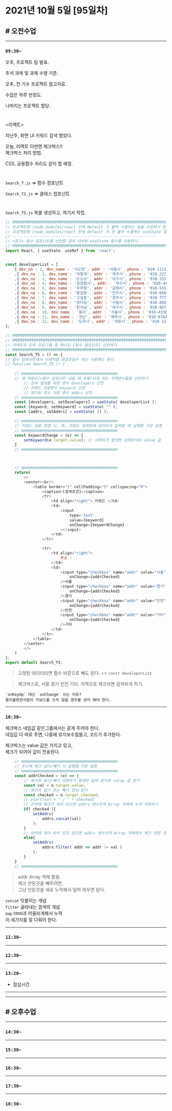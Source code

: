 # 2021년 10월 5일 [95일차]

## # 오전수업
----
### `09:30~`

오후, 프로젝트 팀 발표.         

추석 과제 및 과제 수행 기준.              

오후, 전 기수 프로젝트 참고자료.       

수업은 하루 반정도.      

나머지는 프로젝트 할당.         

#

<리액트>   

지난주, 화면 UI 키워드 검색 했었다.        

오늘, 리액트 이번엔 체크박스!!         
체크박스 처리 방법.     

CSS, 공용함수 처리도 같이 할 예정.  

#

`Search_T.js` => 함수 컴포넌트     

`Search_T2.js` => 클래스 컴포넌트     

#

`Search_T5.js` 복붙 생성하고, 여기서 작업.     

```js
// MMMMMMMMMMMMMMMMMMMMMMMMMMMMMMMMMMMMMMMMMMMMMMMMMMMMMMMMMMMMMMMMMMM
// 프로젝트명 /node_modules/react 안에 default 가 붙어 수출하는 놈을 수입해서 현재 파일에서 변수 React 에 저장하기
// 프로젝트명 /node_modules/react 안에 default 가 안 붙어 수출하는 useState 함수를 수입해서 현재 파일에서 변수 useState 에 저장하기
// ---------------------------------------------------------------
// <참고> 함수 컴포넌트를 선언할 경우 대부분 useState 함수를 사용한다.
// MMMMMMMMMMMMMMMMMMMMMMMMMMMMMMMMMMMMMMMMMMMMMMMMMMMMMMMMMMMMMMMMMMM
import React, { useState, useRef } from 'react';


const developerList = [
    { dev_no : 1, dev_name : '사오정', addr : '서울시', phone : '010-1111-2222'}
    ,{ dev_no : 2, dev_name : '저팔계', addr : '제주시', phone : '010-2222-1212'}
    ,{ dev_no : 3, dev_name : '손오공', addr : '대구시', phone : '010-3333-2323'}
    ,{ dev_no : 4, dev_name : '삼장법사', addr : '부산시', phone : '010-4444-3434'}
    ,{ dev_no : 5, dev_name : '우마왕', addr : '김해시', phone : '010-5555-4545'}
    ,{ dev_no : 6, dev_name : '홍길동', addr : '전주시', phone : '010-6666-5656'}
    ,{ dev_no : 7, dev_name : '고길동', addr : '경주시', phone : '010-7777-6767'}
    ,{ dev_no : 8, dev_name : '정다운', addr : '서울시', phone : '010-8888-9922'}
    ,{ dev_no : 9, dev_name : '한국남', addr : '대구시', phone : '010-8872-1027'}
    ,{ dev_no : 10, dev_name : '둘리', addr : '서울시', phone : '010-4330-7819'}
    ,{ dev_no : 11, dev_name : '코난', addr : '제주시', phone : '010-6764-8021'}
    ,{ dev_no : 12, dev_name : '도우너', addr : '세종시', phone : '010-1263-5772'}
];

// MMMMMMMMMMMMMMMMMMMMMMMMMMMMMMMMMMMMMMMMMMMMMMMMMMMMMMMMMMMMMMMMMMM
// MMMMMMMMMMMMMMMMMMMMMMMMMMMMMMMMMMMMMMMMMMMMMMMMMMMMMMMMMMMMMMMMMMM
// 리액트의 단위 프로그램 중 하나인 [함수 컴포넌트] 선언하기
// MMMMMMMMMMMMMMMMMMMMMMMMMMMMMMMMMMMMMMMMMMMMMMMMMMMMMMMMMMMMMMMMMMM
const Search_T5 = () => {
// 함수 컴포넌트에서 아래처럼 화살표함수 대신 사용해도 된다. 
// function Search_T5 () {
 
    // mmmmmmmmmmmmmmmmmmmmmmmmmmmmmmmmmmmmmmmmmm
    // 재 마운트(=함수 컴포넌트 내용 재 호출)되게 하는 지역변수들을 선언하기
        // 검색 결과물 저장 변수 developers 선언
        // 키워드 저장변수 keyword 선언
        // 체크된 주소 저장 변수 addrs 선언
    // mmmmmmmmmmmmmmmmmmmmmmmmmmmmmmmmmmmmmmmmmm
    const [developers, setDevelopers] = useState( developerList );
    const [keyword, setKeyword] = useState( "" );
    const [addrs, setAddrs] = useState( [] );

    // mmmmmmmmmmmmmmmmmmmmmmmmmmmmmmmmmmmmmmmmmm
    // 키워드 내용 변경 시, 즉, 키워드 입력란에 데이터가 입력될 때 실행할 구문 설정
    // mmmmmmmmmmmmmmmmmmmmmmmmmmmmmmmmmmmmmmmmmm
    const keywordChange = (e) => {
        setKeyword(e.target.value); // 이벤트가 발생한 입력양식의 value 값   
    }
    // mmmmmmmmmmmmmmmmmmmmmmmmmmmmmmmmmmmmmmmmmm



    // mmmmmmmmmmmmmmmmmmmmmmmmmmmmmmmmmmmmmmmmmm
    return(
        <>
        <center><br/>
            <table border="1" cellPadding="5" cellspacing="0">
                <caption>[검색조건]</caption>
                <tr>
                    <td align="right"> 키워드 </td>
                    <td> 
                        <input 
                            type='text' 
                            value={keyword} 
                            onChange={keywordChange}
                        ></input>
                    </td>
                </tr>

                <tr>
                    <td align="right">
                        주소 : 
                    </td>
                    <td>
                        <input type="checkbox" name="addr" value="서울" 
                            onChange={addrChecked}
                        />서울
                        <input type="checkbox" name="addr" value="경기" 
                            onChange={addrChecked}
                        />경기
                        <input type="checkbox" name="addr" value="인천" 
                            onChange={addrChecked}
                        />인천
                        <input type="checkbox" name="addr" value="기타" 
                            onChange={addrChecked}
                        />기타
                    </td>
                </tr>
            </table>
        </center>
        </>
    )
};
export default Search_T5;
```
> 고정된 데이터라면 함수 바깥으로 빼도 된다. => `const developerList`

> 체크박스로, 서울 경기 인천 기타. 지역으로 체크되면 검색되게 하기.   

```
`onKeyUp` 대신 `onChange` 쓰는 이유?   
몸이불편한사람이 키보드를 쓰지 않을 경우를 생각 해야 한다.  
```

----
### `10:30~`

체크박스 네임값 같은그룹에서는 같게 주어야 한다.    
네임값 다 따로 주면, 나중에 유지보수힘들고, 코드가 추가된다.   

체크박스는 value 값은 가지고 있고,  
체크가 되어야 값이 전송된다.  

```js
    // mmmmmmmmmmmmmmmmmmmmmmmmmmmmmmmmmmmmmmmmmm
    // 주소에 체크 넣기/빼기 시 실행할 구문 설정 
    // mmmmmmmmmmmmmmmmmmmmmmmmmmmmmmmmmmmmmmmmmm
    const addrChecked = (e) => {
        // 체크의 넣기/빼기 이벤트가 발생한 입력 양식의 value 값 얻기
        const val = e.target.value;
        // 체크의 넣기 또는 빼기 정보 얻기
        const checked = e.target.checked;
        // alert(val + " / " + checked)
        // 만약에 체크가 되어 있으면 addrs 변수안의 Array 객체에 누적 저장하기    
        if( checked ){
            setAddrs( 
                addrs.concat(val)
            );
        }
        // 만약에 체크 되어 있지 않으면 addrs 변수안의 Array 객체에서 체크 안된 것의 value 값을 삭제하기    
        else{
            setAddrs( 
                addrs.filter( addr => addr != val )
            );
        }
    }
    // mmmmmmmmmmmmmmmmmmmmmmmmmmmmmmmmmmmmmmmmmm
```
> addr Array 객체 활용.    
> 체크 안된것을 빼주려면,  
> 그냥 안된것을 새로 누적해서 덮어 씌우면 된다.  

`concat` 덧붙이는 개념    
`filter` 골라내는 검색의 개념   
`map` html과 어울리게해서 누적     
이 세가지를 잘 다뤄야 한다.    

----
### `11:30~`






















----
### `12:30~`








----
### `13:20~`

  - 점심시간.

---
---

## # 오후수업

---
### `14:30~`










---
### `15:30~`









----
### `16:30~`








----
### `17:30~`








----
### `18:30~`
